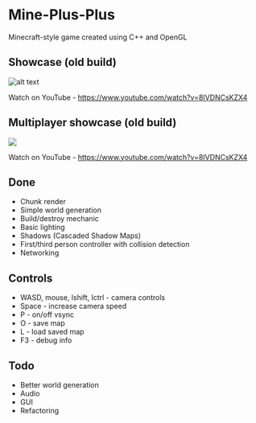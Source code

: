 # Mine-Plus-Plus
Minecraft-style game created using C++ and OpenGL

## Showcase (old build)
![alt text](http://i.imgur.com/0QIrXexh.gif)

Watch on YouTube - https://www.youtube.com/watch?v=8IVDNCsKZX4

## Multiplayer showcase (old build)
![](https://i.giphy.com/media/aQMs72KKl4FOpZaJh8/source.gif)

Watch on YouTube - https://www.youtube.com/watch?v=8IVDNCsKZX4

## Done
- Chunk render
- Simple world generation
- Build/destroy mechanic
- Basic lighting 
- Shadows (Cascaded Shadow Maps)
- First/third person controller with collision detection
- Networking

## Controls
- WASD, mouse, lshift, lctrl - camera controls
- Space - increase camera speed
- P - on/off vsync
- O - save map
- L - load saved map
- F3 - debug info

## Todo
- Better world generation
- Audio
- GUI
- Refactoring
